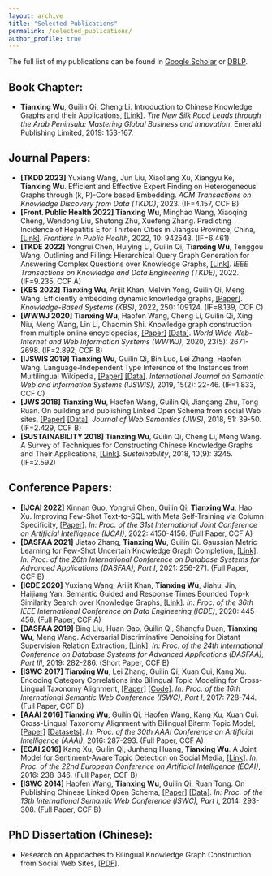 ```yaml
---
layout: archive
title: "Selected Publications"
permalink: /selected_publications/
author_profile: true
---
```

The full list of my publications can be found in [Google Scholar](https://scholar.google.com/citations?user=VE7OlAkAAAAJ) or [DBLP](https://dblp.uni-trier.de/pid/152/2473-1.html?view=by-type).
## Book Chapter:
* **Tianxing Wu**, Guilin Qi, Cheng Li. Introduction to Chinese Knowledge Graphs and their Applications, [[Link]](https://www.emerald.com/insight/content/doi/10.1108/978-1-78756-679-820191010/full/html). <i>The New Silk Road Leads through the Arab Peninsula: Mastering Global Business and Innovation</i>. Emerald Publishing Limited, 2019: 153-167.

## Journal Papers:
* **[TKDD 2023]** Yuxiang Wang, Jun Liu, Xiaoliang Xu, Xiangyu Ke, **Tianxing Wu**. Efficient and Effective Expert Finding on Heterogeneous Graphs through (k, P)-Core based Embedding. <i>ACM Transactions on Knowledge Discovery from Data (TKDD)</i>, 2023. (IF=4.157, CCF B)
* **[Front. Public Health 2022] Tianxing Wu**, Minghao Wang, Xiaoqing Cheng, Wendong Liu, Shutong Zhu, Xuefeng Zhang. Predicting Incidence of Hepatitis E for Thirteen Cities in Jiangsu Province, China, [[Link]](https://www.frontiersin.org/articles/10.3389/fpubh.2022.942543/full). <i>Frontiers in Public Health</i>, 2022, 10: 942543. (IF=6.461)
* **[TKDE 2022]** Yongrui Chen, Huiying Li, Guilin Qi, **Tianxing Wu**, Tenggou Wang. Outlining and Filling: Hierarchical Query Graph Generation for Answering Complex Questions over Knowledge Graphs, [[Link]](https://arxiv.org/abs/2111.00732). <i>IEEE Transactions on Knowledge and Data Engineering (TKDE)</i>, 2022. (IF=9.235, CCF A)
* **[KBS 2022] Tianxing Wu**, Arijit Khan, Melvin Yong, Guilin Qi, Meng Wang. Efficiently embedding dynamic knowledge graphs, [[Paper]](https://arxiv.org/pdf/1910.06708.pdf). <i>Knowledge-Based Systems (KBS)</i>, 2022, 250: 109124. (IF=8.139, CCF C)
* **[WWWJ 2020] Tianxing Wu**, Haofen Wang, Cheng Li, Guilin Qi, Xing Niu, Meng Wang, Lin Li, Chaomin Shi. Knowledge graph construction from multiple online encyclopedias, [[Paper]](https://tianxing-wu.github.io/files/paper/WWWJ2020.pdf) [[Data]](http://openkg.cn/dataset/zhishi-me-dump). <i>World Wide Web-Internet and Web Information Systems (WWWJ)</i>, 2020, 23(5): 2671-2698. (IF=2.892, CCF B)
* **[IJSWIS 2019] Tianxing Wu**, Guilin Qi, Bin Luo, Lei Zhang, Haofen Wang. Language-Independent Type Inference of the Instances from Multilingual Wikipedia, [[Paper]](https://tianxing-wu.github.io/files/paper/IJSWIS2019.pdf) [[Data]](http://openkg.cn/dataset/multype). <i>International Journal on Semantic Web and Information Systems (IJSWIS)</i>, 2019, 15(2): 22-46. (IF=1.833, CCF C)
* **[JWS 2018] Tianxing Wu**, Haofen Wang, Guilin Qi, Jiangang Zhu, Tong Ruan. On building and publishing Linked Open Schema from social Web sites, [[Paper]](https://tianxing-wu.github.io/files/paper/JWS2018.pdf) [[Data]](http://openkg.cn/dataset/linked-open-schema). <i>Journal of Web Semantics (JWS)</i>, 2018, 51: 39-50. (IF=2.429, CCF B)
* **[SUSTAINABILITY 2018] Tianxing Wu**, Guilin Qi, Cheng Li, Meng Wang. A Survey of Techniques for Constructing Chinese Knowledge Graphs and Their Applications, [[Link]](https://www.mdpi.com/2071-1050/10/9/3245). <i>Sustainability</i>, 2018, 10(9): 3245. (IF=2.592)

## Conference Papers:
* **[IJCAI 2022]** Xinnan Guo, Yongrui Chen, Guilin Qi, **Tianxing Wu**, Hao Xu. Improving Few-Shot Text-to-SQL with Meta Self-Training via Column Specificity, [[Paper]](https://www.ijcai.org/proceedings/2022/0576.pdf). <i>In: Proc. of the 31st International Joint Conference on Artificial Intelligence (IJCAI)</i>, 2022: 4150-4156. (Full Paper, CCF A)
* **[DASFAA 2021]** Jiatao Zhang, **Tianxing Wu**, Guilin Qi. Gaussian Metric Learning for Few-Shot Uncertain Knowledge Graph Completion, [[Link]](https://link.springer.com/chapter/10.1007/978-3-030-73194-6_18). <i>In: Proc. of the 26th International Conference on Database Systems for Advanced Applications (DASFAA), Part I</i>, 2021: 256-271. (Full Paper, CCF B)
* **[ICDE 2020]** Yuxiang Wang, Arijit Khan, **Tianxing Wu**, Jiahui Jin, Haijiang Yan. Semantic Guided and Response Times Bounded Top-k Similarity Search over Knowledge Graphs, [[Link]](https://ieeexplore.ieee.org/document/9101747). <i>In: Proc. of the 36th IEEE International Conference on Data Engineering (ICDE)</i>, 2020: 445-456. (Full Paper, CCF A)
* **[DASFAA 2019]** Bing Liu, Huan Gao, Guilin Qi, Shangfu Duan, **Tianxing Wu**, Meng Wang. Adversarial Discriminative Denoising for Distant Supervision Relation Extraction, [[Link]](https://link.springer.com/chapter/10.1007%2F978-3-030-18590-9_29). <i>In: Proc. of the 24th International Conference on Database Systems for Advanced Applications (DASFAA), Part III</i>, 2019: 282-286. (Short Paper, CCF B)
* **[ISWC 2017] Tianxing Wu**, Lei Zhang, Guilin Qi, Xuan Cui, Kang Xu. Encoding Category Correlations into Bilingual Topic Modeling for Cross-Lingual Taxonomy Alignment, [[Paper]](https://tianxing-wu.github.io/files/paper/ISWC2017.pdf) [[Code]](https://github.com/143230/CLTA). <i>In: Proc. of the 16th International Semantic Web Conference (ISWC), Part I</i>, 2017: 728-744. (Full Paper, CCF B)
* **[AAAI 2016] Tianxing Wu**, Guilin Qi, Haofen Wang, Kang Xu, Xuan Cui. Cross-Lingual Taxonomy Alignment with Bilingual Biterm Topic Model, [[Paper]](https://tianxing-wu.github.io/files/paper/AAAI2016.pdf) [[Datasets]](https://github.com/jxls080511/080424). <i>In: Proc. of the 30th AAAI Conference on Artificial Intelligence (AAAI)</i>, 2016: 287-293. (Full Paper, CCF A)
* **[ECAI 2016]** Kang Xu, Guilin Qi, Junheng Huang, **Tianxing Wu**. A Joint Model for Sentiment-Aware Topic Detection on Social Media, [[Link]](http://ebooks.iospress.nl/publication/44775). <i>In: Proc. of the 22nd European Conference on Artificial Intelligence (ECAI)</i>, 2016: 238-346. (Full Paper, CCF B)
* **[ISWC 2014]** Haofen Wang, **Tianxing Wu**, Guilin Qi, Ruan Tong. On Publishing Chinese Linked Open Schema, [[Paper]](https://tianxing-wu.github.io/files/paper/ISWC2014.pdf) [[Data]](http://openkg.cn/dataset/linked-open-schema). <i>In: Proc. of the 13th International Semantic Web Conference (ISWC), Part I</i>, 2014: 293-308. (Full Paper, CCF B)

## PhD Dissertation (Chinese):
* Research on Approaches to Bilingual Knowledge Graph Construction from Social Web Sites, [[PDF]](https://tianxing-wu.github.io/files/phd_dissertation.pdf).